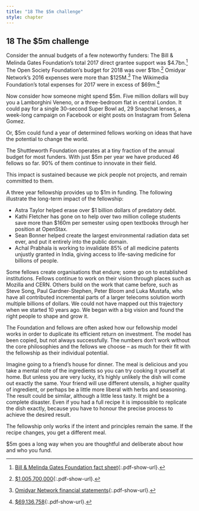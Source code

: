 ```yaml
---
title: "18 The $5m challenge"
style: chapter
---
```


## **18** The $5m challenge

Consider the annual budgets of a few noteworthy funders: The Bill & Melinda Gates Foundation’s total 2017 direct grantee support was $4.7bn.[^1] The Open Society Foundation’s budget for 2018 was over $1bn.[^2] Omidyar Network’s 2016 expenses were more than $125M.[^3] The Wikimedia Foundation’s total expenses for 2017 were in excess of $69m.[^4]

Now consider how someone might spend $5m. Five million dollars will buy you a Lamborghini Veneno, or a three-bedroom flat in central London. It could pay for a single 30-second Super Bowl ad, 29 Snapchat lenses, a week-long campaign on Facebook or eight posts on Instagram from Selena Gomez.

Or, $5m could fund a year of determined fellows working on ideas that have the potential to change the world.

The Shuttleworth Foundation operates at a tiny fraction of the annual budget for most funders. With just $5m per year we have produced 46 fellows so far. 90% of them continue to innovate in their field.

This impact is sustained because we pick people not projects, and remain committed to them.

A three year fellowship provides up to $1m in funding. The following illustrate the long-term impact of the fellowship:

* Astra Taylor helped erase over $1 billion dollars of predatory debt.
* Kathi Fletcher has gone on to help over two million college students save more than $160m per semester using open textbooks through her position at OpenStax.
* Sean Bonner helped create the largest environmental radiation data set ever, and put it entirely into the public domain.
* Achal Prabhala is working to invalidate 85% of all medicine patents unjustly granted in India, giving access to life-saving medicine for billions of people.

Some fellows create organisations that endure; some go on to established institutions. Fellows continue to work on their vision through places such as Mozilla and CERN. Others build on the work that came before, such as Steve Song, Paul Gardner-Stephen, Peter Bloom and Luka Mustafa, who have all contributed incremental parts of a larger telecoms solution worth multiple billions of dollars. We could not have mapped out this trajectory when we started 10 years ago. We began with a big vision and found the right people to shape and grow it.

The Foundation and fellows are often asked how our fellowship model works in order to duplicate its efficient return on investment. The model has been copied, but not always successfully. The numbers don’t work without the core philosophies and the fellows we choose – as much for their fit with the fellowship as their individual potential.

Imagine going to a friend’s house for dinner. The meal is delicious and you take a mental note of the ingredients so you can try cooking it yourself at home. But unless you are very lucky, it’s highly unlikely the dish will come out exactly the same. Your friend will use different utensils, a higher quality of ingredient, or perhaps be a little more liberal with herbs and seasoning. The result could be similar, although a little less tasty. It might be a complete disaster. Even if you had a full recipe it is impossible to replicate the dish exactly, because you have to honour the precise process to achieve the desired result.

The fellowship only works if the intent and principles remain the same. If the recipe changes, you get a different meal.

$5m goes a long way when you are thoughtful and deliberate about how and who you fund.

[^1]: [Bill & Melinda Gates Foundation fact sheet](https://www.gatesfoundation.org/Who-We-Are/General-Information/Foundation-Factsheet){:.pdf-show-url}.

[^2]: [$1,005,700,000](https://www.opensocietyfoundations.org/about/expenditures-budget){:.pdf-show-url}.

[^3]: [Omidyar Network financial statements](https://www.omidyar.com/sites/default/files/financials/2017_AuditedFinancial_Statement.pdf){:.pdf-show-url}.

[^4]: [$69,136,758](https://annual.wikimedia.org/2017/financials.html){:.pdf-show-url}.

